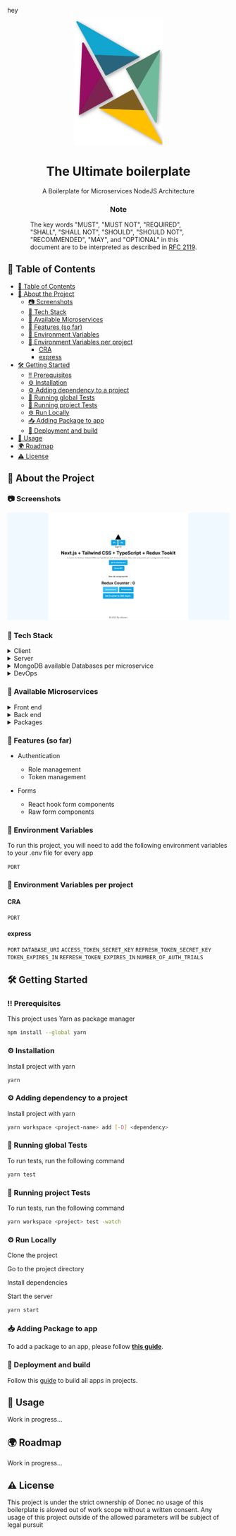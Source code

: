 hey
<div  align="center">

<img  src="readme-assets/edonec-logo.svg"  alt="logo"  width="200"  height="auto" />

<h1>The Ultimate boilerplate</h1>

<p>

A Boilerplate for Microservices NodeJS Architecture

</p>

<h3>Note</h3>
<p style="max-width:400px; text-align: left;" >      The key words "MUST", "MUST NOT", "REQUIRED", "SHALL", "SHALL
      NOT", "SHOULD", "SHOULD NOT", "RECOMMENDED",  "MAY", and
      "OPTIONAL" in this document are to be interpreted as described in
      <a href="https://datatracker.ietf.org/doc/html/rfc2119">RFC 2119</a>.</p>
<!-- Links to be added -->

<!-- <h4>

<a href="https://github.com/Louis3797/awesome-readme-template/">View Demo</a>

<span> · </span>

<a href="https://github.com/Louis3797/awesome-readme-template">Documentation</a>

<span> · </span>

<a href="https://github.com/Louis3797/awesome-readme-template/issues/">Report Bug</a>

<span> · </span>

<a href="https://github.com/Louis3797/awesome-readme-template/issues/">Request Feature</a>

</h4>
-->
</div>

<!-- Table of Contents -->

## :notebook_with_decorative_cover: Table of Contents

- [:notebook_with_decorative_cover: Table of Contents](#notebook_with_decorative_cover-table-of-contents)
- [:star2: About the Project](#star2-about-the-project)
  - [:camera: Screenshots](#camera-screenshots)
  - [:space_invader: Tech Stack](#space_invader-tech-stack)
  - [:space_invader: Available Microservices](#space_invader-available-microservices)
  - [:dart: Features (so far)](#dart-features-so-far)
  - [:key: Environment Variables](#key-environment-variables)
  - [:key: Environment Variables per project](#key-environment-variables-per-project)
    - [CRA](#cra)
    - [express](#express)
- [:hammer_and_wrench: Getting Started](#hammer_and_wrench-getting-started)
  - [:bangbang: Prerequisites](#bangbang-prerequisites)
  - [:gear: Installation](#gear-installation)
  - [:gear: Adding dependency to a project](#gear-adding-dependency-to-a-project)
  - [:microscope: Running global Tests](#microscope-running-global-tests)
  - [:microscope: Running project Tests](#microscope-running-project-tests)
  - [:gear: Run Locally](#gear-run-locally)
  - [:inbox_tray: Adding Package to app](#inbox_tray-adding-package-to-app)
  - [:triangular_flag_on_post: Deployment and build](#triangular_flag_on_post-deployment-and-build)
- [:eyes: Usage](#eyes-usage)
- [:earth_africa: Roadmap](#earth_africa-roadmap)
- [:warning: License](#warning-license)
  <!-- About the Project -->

## :star2: About the Project

<!-- Screenshots -->

### :camera: Screenshots

<div  align="center">

<img  src="readme-assets/home-page.png"  alt="screenshot" />

</div>

<!-- TechStack -->

### :space_invader: Tech Stack

<details>

<summary>Client</summary>

<ul>

<li><a  href="https://www.typescriptlang.org/">Typescript</a></li>

<li><a  href="https://nextjs.org/">Next.js</a></li>

<li><a  href="https://reactjs.org/">React.js</a></li>

<li><a  href="https://tailwindcss.com/">TailwindCSS</a></li>

</ul>

</details>

<details>

<summary>Server</summary>

<ul>

<li><a  href="https://www.typescriptlang.org/">Typescript</a></li>

<li><a  href="https://expressjs.com/">Express.js</a></li>

<li><a  href="https://socket.io/">SocketIO</a></li>

<li><a  href="https://www.prisma.io/">Mongoose</a></li>

</ul>

</details>

<details>

<summary>MongoDB available Databases per microservice</summary>

<ul>

<li><a  href="https://www.mongodb.com/">auth</a></li>

</ul>

</details>

<details>

<summary>DevOps</summary>

<ul>

<li><a  href="https://www.docker.com/">Docker</a></li>

<li><a  href="https://www.jenkins.io/">Docker compose</a></li>

</ul>

</details>

<!-- Features -->

### :space_invader: Available Microservices

<details>

<summary>Front end</summary>

<ul>

<li><a  href="apps/client/README.md">Client</a></li>

<li><a  href="apps/dashboard/README.md">Dashboard</a></li>

</ul>

</details>

<details>

<summary>Back end</summary>

<ul>

<li> APIs
  <ul>
    <li><a  href="apps/APIs/auth/README.md">auth</a></li>
  </ul>
</li>

<li><a  href="apps/proxy/README.md">proxy</a></li>

</ul>

</details>

<details>

<summary>Packages</summary>

<ul>

<li> node
  <ul>
    <li><a  href="packages/node/config/README.md">api-types</a></li>
    <li><a  href="packages/node/core-utils/README.md">core-utils</a></li>
    <li><a  href="packages/node/custom-error/README.md">custom-error</a></li>
    <li><a  href="packages/node/field-validator/README.md">field-validator</a></li>
    <li><a  href="packages/node/token/README.md">token</a></li>
    <li><a  href="packages/node/shared-types/README.md">shared-types</a></li>
  </ul>
</li>
<li> browser
  <ul>
    <li><a  href="packages/browser/core-hooks/README.md">core-hooks</a></li>
    <li><a  href="packages/browser/core-next-components/README.md">core-next-components</a></li>
    <li><a  href="packages/browser/core-ui/README.md">core-ui</a></li>
    <li><a  href="packages/browser/forms/README.md">forms</a></li>
  </ul>
</li>
<li> SDK/node
    <ul>
      <li><a href='packages/SDK/node/server-sdk/README.md' >server-sdk</a></li>
      <li><a href='packages/SDK/node/auth-sdk/README.md' >auth-sdk</a></li>
    </ul>
<li> SDK/browser
    <ul>
      <li><a href='packages/SDK/browser/.gitkeep' >.gitkeep</a></li>
    </ul>
</li>
<li> config
  <ul>
    <li><a  href="packages/config/config/README.md">config</a></li>
    <li><a  href="packages/config/tsconfig/README.md">tsconfig</a></li>
  </ul>
</li>

</ul>

</details>

<!-- Features -->

### :dart: Features (so far)

- Authentication

  - Role management
  - Token management

- Forms
  - React hook form components
  - Raw form components

<!-- Env Variables -->

### :key: Environment Variables

To run this project, you will need to add the following environment variables to your .env file for every app

`PORT`

### :key: Environment Variables per project

#### CRA

`PORT`

#### express

`PORT`
`DATABASE_URI`
`ACCESS_TOKEN_SECRET_KEY`
`REFRESH_TOKEN_SECRET_KEY`
`TOKEN_EXPIRES_IN`
`REFRESH_TOKEN_EXPIRES_IN`
`NUMBER_OF_AUTH_TRIALS`

<!-- Getting Started -->

## :hammer_and_wrench: Getting Started

<!-- Prerequisites -->

### :bangbang: Prerequisites

This project uses Yarn as package manager

```bash
npm install --global yarn
```

<!-- Installation -->

### :gear: Installation

Install project with yarn

```bash
yarn
```

<!-- Installation -->

### :gear: Adding dependency to a project

Install project with yarn

```bash
yarn workspace <project-name> add [-D] <dependency>
```

<!-- Running Tests -->

### :microscope: Running global Tests

To run tests, run the following command

```bash
yarn test
```

### :microscope: Running project Tests

To run tests, run the following command

```bash
yarn workspace <project> test -watch
```

<!-- Run Locally -->

### :gear: Run Locally

Clone the project

Go to the project directory

Install dependencies

Start the server

```bash
yarn start
```

<!-- Adding Package to app -->

### :inbox_tray: Adding Package to app

To add a package to an app, please follow <a href='readme-assets/add-package.md'>**this guide**</a>.

<!-- Deployment -->

### :triangular_flag_on_post: Deployment and build

Follow this [guide](readme-assets/docker-files.md) to build all apps in projects.

<!-- Usage -->

## :eyes: Usage

Work in progress...

<!-- Roadmap -->

## :earth_africa: Roadmap

Work in progress...

<!-- License -->

## :warning: License

This project is under the strict ownership of Donec no usage of this boilerplate is alowed out of work scope without a written consent. Any usage of this project outside of the allowed parameters will be subject of legal pursuit
